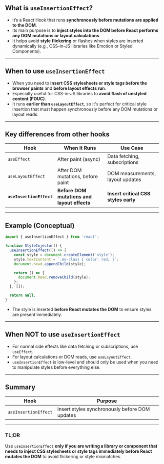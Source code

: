 ## What is `useInsertionEffect`?

* It’s a React Hook that runs **synchronously before mutations are applied to the DOM**.
* Its main purpose is to **inject styles into the DOM before React performs any DOM mutations or layout calculations**.
* It helps avoid **style flickering** or flashes when styles are inserted dynamically (e.g., CSS-in-JS libraries like Emotion or Styled Components).

---

## When to use `useInsertionEffect`

* When you need to **insert CSS stylesheets or style tags before the browser paints** and **before layout effects run**.
* Especially useful for CSS-in-JS libraries to **avoid flash of unstyled content (FOUC)**.
* It runs **earlier than `useLayoutEffect`**, so it's perfect for critical style insertion that must happen synchronously before any DOM mutations or layout reads.

---

## Key differences from other hooks

| Hook                     | When It Runs                                | Use Case                             |
| ------------------------ | ------------------------------------------- | ------------------------------------ |
| `useEffect`              | After paint (async)                         | Data fetching, subscriptions         |
| `useLayoutEffect`        | After DOM mutations, before paint           | DOM measurements, layout updates     |
| **`useInsertionEffect`** | **Before DOM mutations and layout effects** | **Insert critical CSS styles early** |

---

## Example (Conceptual)

```jsx
import { useInsertionEffect } from 'react';

function StyleInjector() {
  useInsertionEffect(() => {
    const style = document.createElement('style');
    style.textContent = `.my-class { color: red; }`;
    document.head.appendChild(style);

    return () => {
      document.head.removeChild(style);
    };
  }, []);

  return null;
}
```

* The style is inserted **before React mutates the DOM** to ensure styles are present immediately.

---

## When NOT to use `useInsertionEffect`

* For normal side effects like data fetching or subscriptions, use `useEffect`.
* For layout calculations or DOM reads, use `useLayoutEffect`.
* `useInsertionEffect` is low-level and should only be used when you need to manipulate styles before everything else.

---

## Summary

| Hook                 | Purpose                                        |
| -------------------- | ---------------------------------------------- |
| `useInsertionEffect` | Insert styles synchronously before DOM updates |

---

### TL;DR

Use `useInsertionEffect` **only if you are writing a library or component that needs to inject CSS stylesheets or style tags immediately before React mutates the DOM** to avoid flickering or style mismatches.